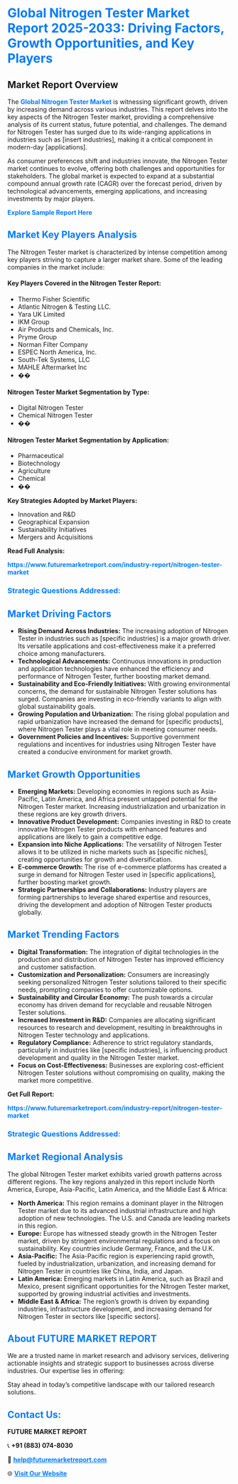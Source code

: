 <h1 style="color: #007BFF;">Global Nitrogen Tester Market Report 2025-2033: Driving Factors, Growth Opportunities, and Key Players</h1>

<section id="overview">
<h2>Market Report Overview</h2>
<p>The <a href="https://www.futuremarketreport.com/industry-report/nitrogen-tester-market" style="color: #007BFF; text-decoration: none;"><strong>Global Nitrogen Tester Market</strong></a> is witnessing significant growth, driven by increasing demand across various industries. This report delves into the key aspects of the Nitrogen Tester market, providing a comprehensive analysis of its current status, future potential, and challenges. The demand for Nitrogen Tester has surged due to its wide-ranging applications in industries such as [insert industries], making it a critical component in modern-day [applications].</p>
<p>As consumer preferences shift and industries innovate, the Nitrogen Tester market continues to evolve, offering both challenges and opportunities for stakeholders. The global market is expected to expand at a substantial compound annual growth rate (CAGR) over the forecast period, driven by technological advancements, emerging applications, and increasing investments by major players.</p>
</section>

<section id="overview">
<p><a href="https://www.futuremarketreport.com/request-sample/reportId=117869" style="color: #007BFF; text-decoration: none;"><strong>Explore Sample Report Here</strong></a></p>
</section>

<section id="key-players">
<h2 style="color: #007BFF;">Market Key Players Analysis</h2>
<p>The Nitrogen Tester market is characterized by intense competition among key players striving to capture a larger market share. Some of the leading companies in the market include:</p>
<h4>Key Players Covered in the Nitrogen Tester Report:</h4>
<ul><li>Thermo Fisher Scientific</li><li>Atlantic Nitrogen &amp; Testing LLC.</li><li>Yara UK Limited</li><li>IKM Group</li><li>Air Products and Chemicals, Inc.</li><li>Pryme Group</li><li>Norman Filter Company</li><li>ESPEC North America, Inc.</li><li>South-Tek Systems, LLC</li><li>MAHLE Aftermarket Inc</li><li>��</li></ul>
<h4>Nitrogen Tester Market Segmentation by Type:</h4>
<ul><li>Digital Nitrogen Tester</li><li>Chemical Nitrogen Tester</li><li>��</li></ul>

<h4>Nitrogen Tester Market Segmentation by Application:</h4>
<ul><li>Pharmaceutical</li><li>Biotechnology</li><li>Agriculture</li><li>Chemical</li><li>��</li></ul>
<p><strong>Key Strategies Adopted by Market Players:</strong></p>
<ul>
<li>Innovation and R&D</li>
<li>Geographical Expansion</li>
<li>Sustainability Initiatives</li>
<li>Mergers and Acquisitions</li>
</ul>
</section>

<section>
<p><strong>Read Full Analysis: </strong></p><a href="https://www.futuremarketreport.com/industry-report/nitrogen-tester-market" style="color: #007BFF; text-decoration: none;"><strong>https://www.futuremarketreport.com/industry-report/nitrogen-tester-market</strong></a>
<h3 style="color: #007BFF;">Strategic Questions Addressed:</h3>
</section>

<section id="driving-factors">
<h2 style="color: #007BFF;">Market Driving Factors</h2>
<ul>
<li><strong>Rising Demand Across Industries:</strong> The increasing adoption of Nitrogen Tester in industries such as [specific industries] is a major growth driver. Its versatile applications and cost-effectiveness make it a preferred choice among manufacturers.</li>
<li><strong>Technological Advancements:</strong> Continuous innovations in production and application technologies have enhanced the efficiency and performance of Nitrogen Tester, further boosting market demand.</li>
<li><strong>Sustainability and Eco-Friendly Initiatives:</strong> With growing environmental concerns, the demand for sustainable Nitrogen Tester solutions has surged. Companies are investing in eco-friendly variants to align with global sustainability goals.</li>
<li><strong>Growing Population and Urbanization:</strong> The rising global population and rapid urbanization have increased the demand for [specific products], where Nitrogen Tester plays a vital role in meeting consumer needs.</li>
<li><strong>Government Policies and Incentives:</strong> Supportive government regulations and incentives for industries using Nitrogen Tester have created a conducive environment for market growth.</li>
</ul>
</section>

<section id="growth-opportunities">
<h2 style="color: #007BFF;">Market Growth Opportunities</h2>
<ul>
<li><strong>Emerging Markets:</strong> Developing economies in regions such as Asia-Pacific, Latin America, and Africa present untapped potential for the Nitrogen Tester market. Increasing industrialization and urbanization in these regions are key growth drivers.</li>
<li><strong>Innovative Product Development:</strong> Companies investing in R&D to create innovative Nitrogen Tester products with enhanced features and applications are likely to gain a competitive edge.</li>
<li><strong>Expansion into Niche Applications:</strong> The versatility of Nitrogen Tester allows it to be utilized in niche markets such as [specific niches], creating opportunities for growth and diversification.</li>
<li><strong>E-commerce Growth:</strong> The rise of e-commerce platforms has created a surge in demand for Nitrogen Tester used in [specific applications], further boosting market growth.</li>
<li><strong>Strategic Partnerships and Collaborations:</strong> Industry players are forming partnerships to leverage shared expertise and resources, driving the development and adoption of Nitrogen Tester products globally.</li>
</ul>
</section>

<section id="trending-factors">
<h2 style="color: #007BFF;">Market Trending Factors</h2>
<ul>
<li><strong>Digital Transformation:</strong> The integration of digital technologies in the production and distribution of Nitrogen Tester has improved efficiency and customer satisfaction.</li>
<li><strong>Customization and Personalization:</strong> Consumers are increasingly seeking personalized Nitrogen Tester solutions tailored to their specific needs, prompting companies to offer customizable options.</li>
<li><strong>Sustainability and Circular Economy:</strong> The push towards a circular economy has driven demand for recyclable and reusable Nitrogen Tester solutions.</li>
<li><strong>Increased Investment in R&D:</strong> Companies are allocating significant resources to research and development, resulting in breakthroughs in Nitrogen Tester technology and applications.</li>
<li><strong>Regulatory Compliance:</strong> Adherence to strict regulatory standards, particularly in industries like [specific industries], is influencing product development and quality in the Nitrogen Tester market.</li>
<li><strong>Focus on Cost-Effectiveness:</strong> Businesses are exploring cost-efficient Nitrogen Tester solutions without compromising on quality, making the market more competitive.</li>
</ul>
</section>

<section>
<p><strong>Get Full Report: </strong></p><a href="https://www.futuremarketreport.com/industry-report/nitrogen-tester-market" style="color: #007BFF; text-decoration: none;"><strong>https://www.futuremarketreport.com/industry-report/nitrogen-tester-market</strong></a>
<h3 style="color: #007BFF;">Strategic Questions Addressed:</h3>
</section>


<section id="regional-analysis">
<h2 style="color: #007BFF;">Market Regional Analysis</h2>
<p>The global Nitrogen Tester market exhibits varied growth patterns across different regions. The key regions analyzed in this report include North America, Europe, Asia-Pacific, Latin America, and the Middle East & Africa:</p>
<ul>
<li><strong>North America:</strong> This region remains a dominant player in the Nitrogen Tester market due to its advanced industrial infrastructure and high adoption of new technologies. The U.S. and Canada are leading markets in this region.</li>
<li><strong>Europe:</strong> Europe has witnessed steady growth in the Nitrogen Tester market, driven by stringent environmental regulations and a focus on sustainability. Key countries include Germany, France, and the U.K.</li>
<li><strong>Asia-Pacific:</strong> The Asia-Pacific region is experiencing rapid growth, fueled by industrialization, urbanization, and increasing demand for Nitrogen Tester in countries like China, India, and Japan.</li>
<li><strong>Latin America:</strong> Emerging markets in Latin America, such as Brazil and Mexico, present significant opportunities for the Nitrogen Tester market, supported by growing industrial activities and investments.</li>
<li><strong>Middle East & Africa:</strong> The region’s growth is driven by expanding industries, infrastructure development, and increasing demand for Nitrogen Tester in sectors like [specific sectors].</li>
</ul>
</section>

<footer>
<h2 style="color: #007BFF;">About FUTURE MARKET REPORT</h2>
<p>We are a trusted name in market research and advisory services, delivering actionable insights and strategic support to businesses across diverse industries. Our expertise lies in offering:</p>

<p>Stay ahead in today’s competitive landscape with our tailored research solutions.</p>

<h2 style="color: #007BFF;">Contact Us:</h2>
<p><strong>FUTURE MARKET REPORT</strong></p>
<p>📞 <strong>+91 (883) 074-8030</strong></p>
<p>📧 <strong><a href="mailto:help@futuremarketreport.com" style="color: #007BFF;">help@futuremarketreport.com</a></strong></p>
<p>🌐 <strong><a href="https://www.futuremarketreport.com/" style="color: #007BFF;">Visit Our Website</a></strong></p>
</footer>